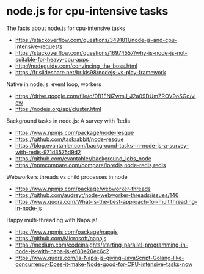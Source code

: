 # node.js for cpu-intensive tasks

The facts about node.js for cpu-intensive tasks
- https://stackoverflow.com/questions/3491811/node-js-and-cpu-intensive-requests
- https://stackoverflow.com/questions/16974557/why-is-node-js-not-suitable-for-heavy-cpu-apps
- http://nodeguide.com/convincing_the_boss.html
- https://fr.slideshare.net/brikis98/nodejs-vs-play-framework

Native in node.js: event loop, workers
- https://drive.google.com/file/d/0B1ENiZwmJ_J2a09DUmZROV9oSGc/view
- https://nodejs.org/api/cluster.html

Background tasks in node.js: A survey with Redis
- https://www.npmjs.com/package/node-resque
- https://github.com/taskrabbit/node-resque
- https://blog.evantahler.com/background-tasks-in-node-js-a-survey-with-redis-971d3575d9d2
- https://github.com/evantahler/background_jobs_node
- https://npmcompare.com/compare/ioredis,node-redis,redis

Webworkers threads vs child processes in node
- https://www.npmjs.com/package/webworker-threads
- https://github.com/audreyt/node-webworker-threads/issues/146
- https://www.quora.com/What-is-the-best-approach-for-multithreading-in-node-js

Happy multi-threading with Napa.js!
- https://www.npmjs.com/package/napajs
- https://github.com/Microsoft/napajs
- https://medium.com/codeinsights/starting-parallel-programming-in-node-js-with-napa-js-ef80e20ec6c2
- https://www.quora.com/Is-Napa-js-giving-JavaScript-Golang-like-concurrency-Does-it-make-Node-good-for-CPU-intensive-tasks-now
